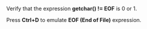 Verify that the expression **getchar() != EOF** is 0 or 1.

Press **Ctrl+D** to emulate **EOF (End of File)** expression.
